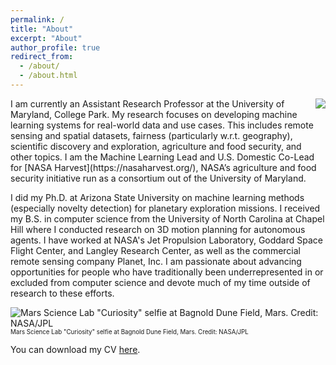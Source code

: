 ```yaml
---
permalink: /
title: "About"
excerpt: "About"
author_profile: true
redirect_from: 
  - /about/
  - /about.html
---
```


<img style="float: right;" src="http://hannah-rae.github.io/images/mali_l3h_small.gif">
I am currently an Assistant Research Professor at the University of Maryland, College Park. My research focuses on developing machine learning systems for real-world data and use cases. This includes remote sensing and spatial datasets, fairness (particularly w.r.t. geography), scientific discovery and exploration, agriculture and food security, and other topics. I am the Machine Learning Lead and U.S. Domestic Co-Lead for [NASA Harvest](https://nasaharvest.org/), NASA’s agriculture and food security initiative run as a consortium out of the University of Maryland.

<!-- ![Daily timelapse of PlanetScope images showing smallholder farms in Mali](http://hannah-rae.github.io/images/mali_l3h_small.gif)
<br><sub><sup>Timelapse of PlanetScope images showing smallholder farms in Mali</sup></sub> -->

I did my Ph.D. at Arizona State University on machine learning methods (especially novelty detection) for planetary exploration missions. I received my B.S. in computer science from the University of North Carolina at Chapel Hill where I conducted research on 3D motion planning for autonomous agents. I have worked at NASA's Jet Propulsion Laboratory, Goddard Space Flight Center, and Langley Research Center, as well as the commercial remote sensing company Planet, Inc. I am passionate about advancing opportunities for people who have traditionally been underrepresented in or excluded from computer science and devote much of my time outside of research to these efforts. 

![Mars Science Lab "Curiosity" selfie at Bagnold Dune Field, Mars. Credit: NASA/JPL](http://hannah-rae.github.io/images/msl-selfie.jpg)
<br><sub><sup>Mars Science Lab "Curiosity" selfie at Bagnold Dune Field, Mars. Credit: NASA/JPL</sup></sub>

You can download my CV [here](http://hannah-rae.github.io/files/Kerner_Hannah_CV.pdf).